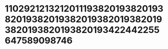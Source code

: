 # 1102921213212011193820193820193820193820193820193820193820193820193820193820193422442255647589098746